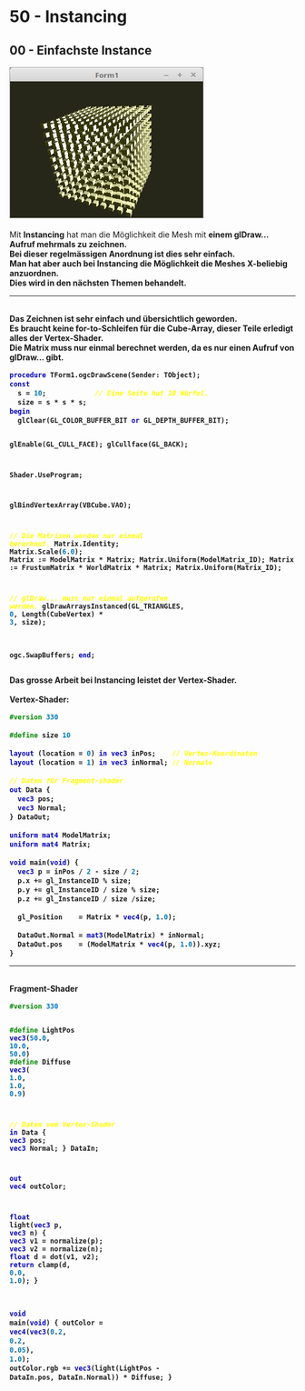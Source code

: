 <html>
    <b><h1>50 - Instancing</h1></b>
    <b><h2>00 - Einfachste Instance</h2></b>
<img src="image.png" alt="Selfhtml"><br><br>
Mit <b>Instancing</b> hat man die Möglichkeit die Mesh mit <b>einem<b> glDraw... Aufruf mehrmals zu zeichnen.<br>
Bei dieser regelmässigen Anordnung ist dies sehr einfach.<br>
Man hat aber auch bei <b>Instancing</b> die Möglichkeit die Meshes X-beliebig anzuordnen.<br>
Dies wird in den nächsten Themen behandelt.<br>
<hr><br>
Das Zeichnen ist sehr einfach und übersichtlich geworden.<br>
Es braucht <b>keine</b> for-to-Schleifen für die Cube-Array, dieser Teile erledigt alles der Vertex-Shader.<br>
Die Matrix muss nur <b>einmal</b> berechnet werden, da es nur <b>einen</b> Aufruf von <b>glDraw...</b> gibt.<br>
<pre><code><b><font color="0000BB">procedure</font></b> TForm1.ogcDrawScene(Sender: TObject);
<b><font color="0000BB">const</font></b>
  s = <font color="#0077BB">10</font>;            <i><font color="#FFFF00">// Eine Seite hat 10 Würfel.</font></i>
  size = s * s * s;
<b><font color="0000BB">begin</font></b>
  glClear(GL_COLOR_BUFFER_BIT <b><font color="0000BB">or</font></b> GL_DEPTH_BUFFER_BIT);

  glEnable(GL_CULL_FACE);
  glCullface(GL_BACK);

  Shader.UseProgram;

  glBindVertexArray(VBCube.VAO);

  <i><font color="#FFFF00">// Die Matrizen werden nur einmal berechnet.</font></i>
  Matrix.Identity;
  Matrix.Scale(<font color="#0077BB">6</font>.<font color="#0077BB">0</font>);
  Matrix := ModelMatrix * Matrix;
  Matrix.Uniform(ModelMatrix_ID);
  Matrix := FrustumMatrix * WorldMatrix * Matrix;
  Matrix.Uniform(Matrix_ID);

  <i><font color="#FFFF00">// glDraw... muss nur einmal aufgerufen werden.</font></i>
  glDrawArraysInstanced(GL_TRIANGLES, <font color="#0077BB">0</font>, Length(CubeVertex) * <font color="#0077BB">3</font>, size);

  ogc.SwapBuffers;
<b><font color="0000BB">end</font></b>;</code></pre>
Das grosse Arbeit bei Instancing leistet der Vertex-Shader.<br>
<br>
<b>Vertex-Shader:</b><br>
<pre><code><b><font color="#008800">#version</font></b> <font color="#0077BB">330</font>

<b><font color="#008800">#define</font></b> size <font color="#0077BB">10</font>

<b><font color="0000BB">layout</font></b> (location = <font color="#0077BB">0</font>) <b><font color="0000BB">in</font></b> <b><font color="0000BB">vec3</font></b> inPos;    <i><font color="#FFFF00">// Vertex-Koordinaten</font></i>
<b><font color="0000BB">layout</font></b> (location = <font color="#0077BB">1</font>) <b><font color="0000BB">in</font></b> <b><font color="0000BB">vec3</font></b> inNormal; <i><font color="#FFFF00">// Normale</font></i>

<i><font color="#FFFF00">// Daten für Fragment-shader</font></i>
<b><font color="0000BB">out</font></b> Data {
  <b><font color="0000BB">vec3</font></b> pos;
  <b><font color="0000BB">vec3</font></b> Normal;
} DataOut;

<b><font color="0000BB">uniform</font></b> <b><font color="0000BB">mat4</font></b> ModelMatrix;
<b><font color="0000BB">uniform</font></b> <b><font color="0000BB">mat4</font></b> Matrix;

<b><font color="0000BB">void</font></b> main(<b><font color="0000BB">void</font></b>) {
  <b><font color="0000BB">vec3</font></b> p = inPos / <font color="#0077BB">2</font> - size / <font color="#0077BB">2</font>;
  p.x += gl_InstanceID % size;
  p.y += gl_InstanceID / size % size;
  p.z += gl_InstanceID / size /size;

  gl_Position    = Matrix * <b><font color="0000BB">vec4</font></b>(p, <font color="#0077BB">1</font>.<font color="#0077BB">0</font>);

  DataOut.Normal = <b><font color="0000BB">mat3</font></b>(ModelMatrix) * inNormal;
  DataOut.pos    = (ModelMatrix * <b><font color="0000BB">vec4</font></b>(p, <font color="#0077BB">1</font>.<font color="#0077BB">0</font>)).xyz;
}
</code></pre>
<hr><br>
<b>Fragment-Shader</b><br>
<pre><code><b><font color="#008800">#version</font></b> <font color="#0077BB">330</font>

<b><font color="#008800">#define</font></b> LightPos <b><font color="0000BB">vec3</font></b>(<font color="#0077BB">50</font>.<font color="#0077BB">0</font>, <font color="#0077BB">10</font>.<font color="#0077BB">0</font>, <font color="#0077BB">50</font>.<font color="#0077BB">0</font>)
<b><font color="#008800">#define</font></b> Diffuse  <b><font color="0000BB">vec3</font></b>( <font color="#0077BB">1</font>.<font color="#0077BB">0</font>,  <font color="#0077BB">1</font>.<font color="#0077BB">0</font>,  <font color="#0077BB">0</font>.<font color="#0077BB">9</font>)


<i><font color="#FFFF00">// Daten vom Vertex-Shader</font></i>
<b><font color="0000BB">in</font></b> Data {
  <b><font color="0000BB">vec3</font></b> pos;
  <b><font color="0000BB">vec3</font></b> Normal;
} DataIn;

<b><font color="0000BB">out</font></b> <b><font color="0000BB">vec4</font></b> outColor;

<b><font color="0000BB">float</font></b> light(<b><font color="0000BB">vec3</font></b> p, <b><font color="0000BB">vec3</font></b> n) {
  <b><font color="0000BB">vec3</font></b> v1 = normalize(p);
  <b><font color="0000BB">vec3</font></b> v2 = normalize(n);
  <b><font color="0000BB">float</font></b> d = dot(v1, v2);
  <b><font color="0000BB">return</font></b> clamp(d, <font color="#0077BB">0</font>.<font color="#0077BB">0</font>, <font color="#0077BB">1</font>.<font color="#0077BB">0</font>);
}

<b><font color="0000BB">void</font></b> main(<b><font color="0000BB">void</font></b>)
{
  outColor      = <b><font color="0000BB">vec4</font></b>(<b><font color="0000BB">vec3</font></b>(<font color="#0077BB">0</font>.<font color="#0077BB">2</font>, <font color="#0077BB">0</font>.<font color="#0077BB">2</font>, <font color="#0077BB">0</font>.<font color="#0077BB">05</font>), <font color="#0077BB">1</font>.<font color="#0077BB">0</font>);
  outColor.rgb += <b><font color="0000BB">vec3</font></b>(light(LightPos - DataIn.pos, DataIn.Normal)) * Diffuse;
}
</code></pre>

</html>
